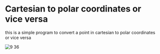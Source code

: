 # Cartesian to polar coordinates or vice versa

this is a simple program to convert a point in cartesian to polar coordinates or vice versa

![9 36](https://github.com/Facundo-Loser/Calculus-II/assets/128755514/050cc00c-bde5-4e16-a706-4e0d86cf2b91)
